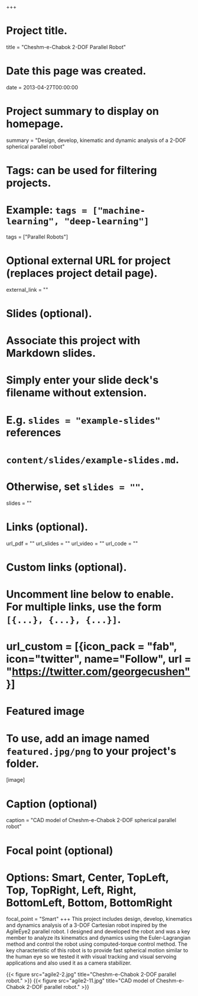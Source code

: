 +++
# Project title.
title = "Cheshm-e-Chabok 2-DOF Parallel Robot"

# Date this page was created.
date = 2013-04-27T00:00:00

# Project summary to display on homepage.
summary = "Design, develop, kinematic and dynamic analysis of a 2-DOF spherical parallel robot"
# Tags: can be used for filtering projects.
# Example: `tags = ["machine-learning", "deep-learning"]`
tags = ["Parallel Robots"]

# Optional external URL for project (replaces project detail page).
external_link = ""

# Slides (optional).
#   Associate this project with Markdown slides.
#   Simply enter your slide deck's filename without extension.
#   E.g. `slides = "example-slides"` references
#   `content/slides/example-slides.md`.
#   Otherwise, set `slides = ""`.
slides = ""


# Links (optional).
url_pdf = ""
url_slides = ""
url_video = ""
url_code = ""

# Custom links (optional).
#   Uncomment line below to enable. For multiple links, use the form `[{...}, {...}, {...}]`.
#   url_custom = [{icon_pack = "fab", icon="twitter", name="Follow", url = "https://twitter.com/georgecushen"}]

# Featured image
# To use, add an image named `featured.jpg/png` to your project's folder.
[image]
  # Caption (optional)
  caption = "CAD model of Cheshm-e-Chabok 2-DOF spherical parallel robot"

  # Focal point (optional)
  # Options: Smart, Center, TopLeft, Top, TopRight, Left, Right, BottomLeft, Bottom, BottomRight
  focal_point = "Smart"
+++
This project includes design, develop, kinematics and dynamics analysis of a 3-DOF Cartesian robot inspired by the AgileEye2 parallel robot.
I designed and developed the robot and was a key member to analyze its kinematics and dynamics using the Euler-Lagrangian method and control the robot using computed-torque control method. The key characteristic of this robot is to provide fast spherical motion similar to the human eye so we tested it with visual tracking and visual servoing applications and also used it as a camera stabilizer.


{{< figure src="agile2-2.jpg" title="Cheshm-e-Chabok 2-DOF parallel robot." >}}
{{< figure src="agile2-11.jpg" title="CAD model of Cheshm-e-Chabok 2-DOF parallel robot." >}}
